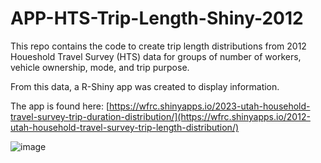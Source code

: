 # APP-HTS-Trip-Length-Shiny-2012

This repo contains the code to create trip length distributions from 2012 Houeshold Travel Survey (HTS) data for groups of number of workers, vehicle ownership, mode, and trip purpose.

From this data, a R-Shiny app was created to display information.

The app is found here: [https://wfrc.shinyapps.io/2023-utah-household-travel-survey-trip-duration-distribution/](https://wfrc.shinyapps.io/2012-utah-household-travel-survey-trip-length-distribution/)

![image](https://github.com/user-attachments/assets/6db06f61-dd16-4cb7-9a06-21662e950d17)
